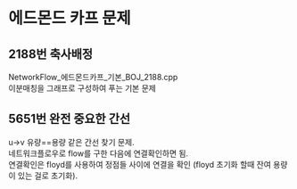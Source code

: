# 에드몬드 카프 문제
## 2188번 축사배정  
NetworkFlow_에드몬드카프_기본_BOJ_2188.cpp  
이분매칭을 그래프로 구성하여 푸는 기본 문제   

## 5651번 완전 중요한 간선
u->v 유량==용량 같은 간선 찾기 문제.  
네트워크플로우로 flow를 구한 다음에 연결확인하면 됨.  
연결확인은 floyd를 사용하여 정점들 사이에 연결을 확인 (floyd 초기화 할때 잔여 용량이 있는 걸로 초기화).  
